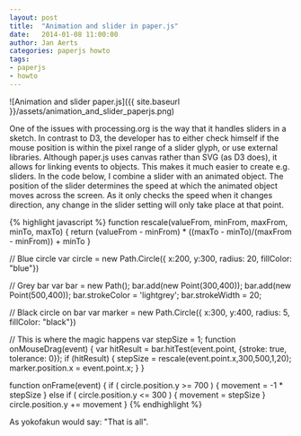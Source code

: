 ```yaml
---
layout: post
title:  "Animation and slider in paper.js"
date:   2014-01-08 11:00:00
author: Jan Aerts
categories: paperjs howto
tags:
- paperjs
- howto
---
```

![Animation and slider paper.js]({{ site.baseurl }}/assets/animation_and_slider_paperjs.png)

One of the issues with processing.org is the way that it handles sliders in a sketch. In contrast to D3, the developer has to either check himself if the mouse position is within the pixel range of a slider glyph, or use external libraries. Although paper.js uses canvas rather than SVG (as D3 does), it allows for linking events to objects. This makes it much easier to create e.g. sliders. In the code below, I combine a slider with an animated object. The position of the slider determines the speed at which the animated object moves across the screen. As it only checks the speed when it changes direction, any change in the slider setting will only take place at that point.

{% highlight javascript %}
function rescale(valueFrom, minFrom, maxFrom, minTo, maxTo) {
    return (valueFrom - minFrom) * ((maxTo - minTo)/(maxFrom - minFrom)) + minTo
}

// Blue circle
var circle = new Path.Circle({
    x:200,
    y:300,
    radius: 20,
    fillColor: "blue"})

// Grey bar
var bar = new Path();
bar.add(new Point(300,400));
bar.add(new Point(500,400));
bar.strokeColor = 'lightgrey';
bar.strokeWidth = 20;

// Black circle on bar
var marker = new Path.Circle({
    x:300,
    y:400,
    radius: 5,
    fillColor: "black"})

// This is where the magic happens
var stepSize = 1;
function onMouseDrag(event) {
    var hitResult = bar.hitTest(event.point, {stroke: true, tolerance: 0});
    if (hitResult) {
        stepSize = rescale(event.point.x,300,500,1,20);
        marker.position.x = event.point.x;
    }
}

function onFrame(event) {
    if ( circle.position.y &gt;= 700 ) {
        movement = -1 * stepSize
    } else if ( circle.position.y &lt;= 300 ) {
        movement = stepSize
    }
    circle.position.y += movement
}
{% endhighlight %}

As yokofakun would say: "That is all".

 [1]: https://securehomes.esat.kuleuven.be/~bioiuser/blog/wp-content/uploads/2014/01/Screen-Shot-2014-01-08-at-12.56.27.png

